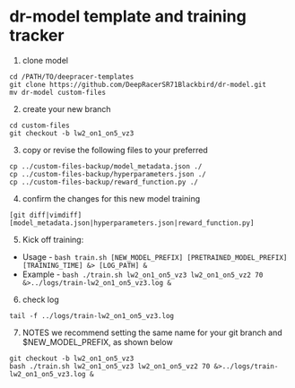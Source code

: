 # dr-model template and training tracker
1. clone model
```
cd /PATH/TO/deepracer-templates
git clone https://github.com/DeepRacerSR71Blackbird/dr-model.git
mv dr-model custom-files
```
2. create your new branch
```
cd custom-files
git checkout -b lw2_on1_on5_vz3
```
3. copy or revise the following files to your preferred
```
cp ../custom-files-backup/model_metadata.json ./
cp ../custom-files-backup/hyperparameters.json ./
cp ../custom-files-backup/reward_function.py ./
```
4.  confirm the changes for this new model training
```
[git diff|vimdiff] [model_metadata.json|hyperparameters.json|reward_function.py]
```
5. Kick off training:
  * Usage - ```bash train.sh [NEW_MODEL_PREFIX] [PRETRAINED_MODEL_PREFIX] [TRAINING_TIME] &> [LOG_PATH] &```
  * Example - ```bash ./train.sh lw2_on1_on5_vz3 lw2_on1_on5_vz2 70 &>../logs/train-lw2_on1_on5_vz3.log &```
6. check log
```
tail -f ../logs/train-lw2_on1_on5_vz3.log 
```
7. NOTES
we recommend setting the same name for your git branch and $NEW_MODEL_PREFIX, as shown below
```
git checkout -b lw2_on1_on5_vz3
bash ./train.sh lw2_on1_on5_vz3 lw2_on1_on5_vz2 70 &>../logs/train-lw2_on1_on5_vz3.log &
```
